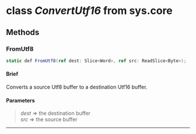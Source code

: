 # class *ConvertUtf16* from sys.core


## Methods

### FromUtf8

```C#
static def FromUtf8(ref dest: Slice<Word>, ref src: ReadSlice<Byte>);
```

#### Brief

Converts a source Utf8 buffer to a destination Utf16 buffer.

#### Parameters
> *dest* => the destination buffer  
> *src* => the source buffer  
***

